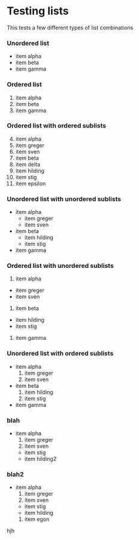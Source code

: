 # Testing lists

This tests a few different types of list combinations

### Unordered list

* item alpha
* item beta
* item gamma

### Ordered list 

1. item alpha
2. item beta
3. item gamma

### Ordered list with ordered sublists 
4. item alpha
5. item greger
6. item sven
7. item beta
8. item delta
9. item hilding
10. item stig
11. item epsilon

### Unordered list with unordered sublists 

* item alpha
  * item greger
  * item sven
* item beta
  * item hilding
  * item stig
* item gamma

### Ordered list with unordered sublists 

1. item alpha

* item greger
* item sven

1. item beta

* item hilding
* item stig

1. item gamma

### Unordered list with ordered sublists 

* item alpha  
  1. item greger
  2. item sven
* item beta  
  1. item hilding
  2. item stig
* item gamma  

### blah 
* item alpha  
  1. item greger
  2. item sven
  * item stig
  * item hilding2

### blah2 
* item alpha  
  1. item greger
  2. item sven
  * item stig
  * item hilding
  1. item egon
  
hjh  
